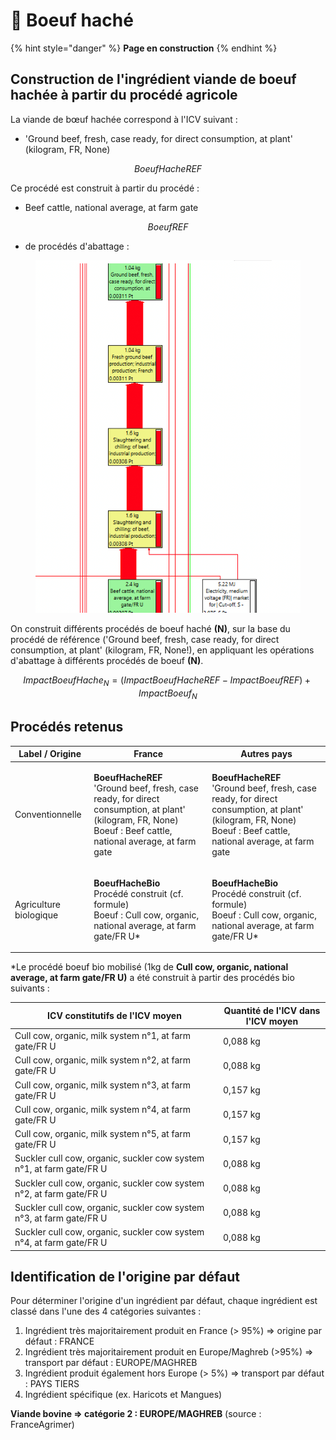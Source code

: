 # 🐄 Boeuf haché



{% hint style="danger" %}
**Page en construction**
{% endhint %}

## Construction de l'ingrédient viande de boeuf hachée à partir du procédé agricole

La viande de bœuf hachée correspond à l'ICV suivant :&#x20;

* 'Ground beef, fresh, case ready, for direct consumption, at plant' (kilogram, FR, None)

$$
BoeufHacheREF
$$

Ce procédé est construit à partir du procédé :&#x20;

* Beef cattle, national average, at farm gate

$$
BoeufREF
$$

* de procédés d'abattage : &#x20;

<figure><img src="../../.gitbook/assets/beef.png" alt=""><figcaption></figcaption></figure>

On construit différents procédés de boeuf haché **(N)**, sur la base du procédé de référence ('Ground beef, fresh, case ready, for direct consumption, at plant' (kilogram, FR, None!), en appliquant les opérations d'abattage à différents procédés de boeuf **(N)**.

$$
ImpactBoeufHache_N = (ImpactBoeufHacheREF - ImpactBoeufREF )+ImpactBoeuf_N
$$

##

## Procédés retenus

| Label / Origine        | France                                                                                                                                                                                  | Autres pays                                                                                                                                                                             |
| ---------------------- | --------------------------------------------------------------------------------------------------------------------------------------------------------------------------------------- | --------------------------------------------------------------------------------------------------------------------------------------------------------------------------------------- |
| Conventionnelle        | <p><strong>BoeufHacheREF</strong><br>'Ground beef, fresh, case ready, for direct consumption, at plant' (kilogram, FR, None)<br>Boeuf : Beef cattle, national average, at farm gate</p> | <p><strong>BoeufHacheREF</strong><br>'Ground beef, fresh, case ready, for direct consumption, at plant' (kilogram, FR, None)<br>Boeuf : Beef cattle, national average, at farm gate</p> |
| Agriculture biologique | <p><strong>BoeufHacheBio</strong><br>Procédé construit (cf. formule)<br>Boeuf : Cull cow, organic, national average, at farm gate/FR U*</p>                                             | <p><strong>BoeufHacheBio</strong><br>Procédé construit (cf. formule)<br>Boeuf : Cull cow, organic, national average, at farm gate/FR U*</p>                                             |

\*Le procédé boeuf bio mobilisé (1kg de **Cull cow, organic, national average, at farm gate/FR U)** a été construit à partir des procédés bio suivants :&#x20;

<table><thead><tr><th width="319">ICV constitutifs de l'ICV moyen</th><th>Quantité de l'ICV dans l'ICV moyen</th></tr></thead><tbody><tr><td>Cull cow, organic, milk system n°1, at farm gate/FR U</td><td>0,088 kg</td></tr><tr><td>Cull cow, organic, milk system n°2, at farm gate/FR U</td><td>0,088 kg</td></tr><tr><td>Cull cow, organic, milk system n°3, at farm gate/FR U</td><td>0,157 kg</td></tr><tr><td>Cull cow, organic, milk system n°4, at farm gate/FR U</td><td>0,157 kg</td></tr><tr><td>Cull cow, organic, milk system n°5, at farm gate/FR U</td><td>0,157 kg</td></tr><tr><td>Suckler cull cow, organic, suckler cow system n°1, at farm gate/FR U</td><td>0,088 kg</td></tr><tr><td>Suckler cull cow, organic, suckler cow system n°2, at farm gate/FR U</td><td>0,088 kg</td></tr><tr><td>Suckler cull cow, organic, suckler cow system n°3, at farm gate/FR U</td><td>0,088 kg</td></tr><tr><td>Suckler cull cow, organic, suckler cow system n°4, at farm gate/FR U</td><td>0,088 kg</td></tr></tbody></table>

## Identification de l'origine par défaut

Pour déterminer l'origine d'un ingrédient par défaut, chaque ingrédient est classé dans l'une des 4 catégories suivantes :&#x20;

1. Ingrédient très majoritairement produit en France (> 95%) => origine par défaut : FRANCE
2. Ingrédient très majoritairement produit en Europe/Maghreb (>95%) => transport par défaut : EUROPE/MAGHREB&#x20;
3. Ingrédient produit également hors Europe (> 5%) => transport par défaut : PAYS TIERS
4. Ingrédient spécifique (ex. Haricots et Mangues)&#x20;

**Viande bovine => catégorie 2 : EUROPE/MAGHREB** (source : FranceAgrimer)&#x20;
